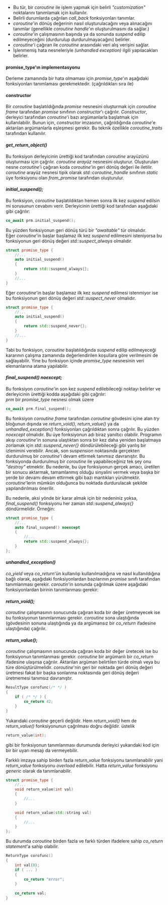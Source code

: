- Bu tür, bir _coroutine_ ile işlem yapmak için belirli _"customization"_ noktalarını tanımlamak için kullanılır. 
- Belirli durumlarda çağrılan _call_back_ fonksiyonları tanımlar.
- _coroutine_'in dönüş değerinin nasıl oluşturulacağını veya alınacağını tanımlar (genellikle _coroutine handle_'ın oluşturulmasını da sağlar.)
- _coroutine_'in çalışmasının başında ya da sonunda _suspend_ edilip edilmeyeceğini (durdurulup durdurulmayacağını) belirler.
- _coroutine_'i çağıran ile _coroutine_ arasındaki veri alış verişini sağlar.
- İşlenmemiş hata nesneleriyle _(unhandled exception)_ ilgili yapılacakları belirler.

#### promise_type'ın implementasyonu 
Derleme zamanında bir hata olmaması için _promise_type_'ın aşağıdaki fonksiyonları tanımlaması gerekmektedir. (çağrıldıkları  sıra ile)  

#### constructor
Bir _coroutine_ başlatıldığında _promise_ nesnesini oluşturmak için _coroutine frame_ tarafından _promise_ sınıfının _constructor_'ı çağrılır. _Constructor_, derleyici tarafından _coroutine_'i bazı argümanlarla başlatmak için kullanılabilir. Bunun için, _constructor_ imzasının, çağrıldığında _coroutine_'e aktarılan argümanlarla eşleşmesi gerekir. Bu teknik özellikle _coroutine_traits_ tarafından kullanılır.

#### _get_return_object()_ 
Bu fonksiyon derleyicinin ürettiği kod tarafından _coroutine_ arayüzünü oluşturması için çağrılır. _coroutine arayüz_ nesnesini oluşturur. Oluşturulan nesne _coroutine_'i çağıran koda _coroutine_'in geri dönüş değeri ile iletilir. _coroutine_ arayüz nesnesi tipik olarak _std::coroutine_handle_ sınıfının _static_ üye fonksiyonu olan _from_promise_ tarafından oluşturulur.

#### _initial_suspend();_
Bu fonksiyon, _coroutine_ başlatıldıktan hemen sonra ilk kez _suspend_ edilsin mi sorusunun cevabını verir. Derleyicinin ürettiği kod tarafından aşağıdaki gibi çağrılır:

```cpp
co_await prm.initial_suspend();
```

Bu yüzden fonksiyonun geri dönüş türü bir _"awaitable"_ tür olmalıdır.<br>
Eğer _coroutine_'in başlar başlamaz ilk kez _suspend_ edilmesini isteniyorsa bu fonksiyonun geri dönüş değeri _std::suspect_always_ olmalıdır.

```cpp
struct promise_type {
	//...
	auto initial_suspend() 
	{ 
		return std::suspend_always{}; 
	}
	//...
}
```
Eğer _coroutine_'in başlar başlamaz ilk kez _suspend_ edilmesi istenmiyor ise bu fonksiyonun geri dönüş değeri _std::suspect_never_ olmalıdır.

```cpp
struct promise_type {
	//...
	auto initial_suspend() 
	{ 
		return std::suspend_never{}; 
	}
	//...
}
```

Tabi bu fonksiyon, _coroutine_ başlatıldığında _suspend_ edilip edilmeyeceği kararının çalışma zamanında değerlendirilen koşullara göre verilmesini de sağlayabilir. Yine bu fonksiyon içinde _promise_type_ nesnesinin veri elemanlarına atama yapılabilir.

#### _final_suspend() noexcept;_
Bu fonksiyon _coroutine_'in son kez _suspend_ edilebileceği noktayı belirler ve derleyicinin ürettiği kodda aşağıdaki gibi çağrılır:<br>
_prm_ bir _promise_type_ nesnesi olmak üzere

```cpp
co_await prm.final_suspend();
```
Bu fonksiyon _coroutine frame_ tarafından _coroutine_ gövdesini içine alan _try_ bloğunun dışında ve _return_void()_, _return_value()_ ya da _unhandled_exception()_ fonksiyonları çağrıldıktan sonra çağrılır. Bu yüzden _noexcept_ olmalıdır.
Bu üye fonksiyonun adı biraz yanıltıcı olabilir. Programın akışı _coroutine_'in sonuna ulaştıktan sonra bir kez daha yeniden başlatmaya zorlamak için _std::suspend_never{}_ döndürülebileceği gibi yanlış bir izlenimini verebilir. Ancak, son _suspension_ noktasında gerçekten durdurulmuş bir _coroutine_'i devam ettirmek tanımsız davranıştır.
Bu fonksiyonda durdurulmuş bir _coroutine_ ile yapabileceğiniz tek şey onu _"destroy"_ etmektir. Bu nedenle, bu üye fonksiyonun gerçek amacı, üretilen bir sonucu aktarmak, tamamlanmış olduğu sinyalini vermek veya başka bir yerde bir devamı devam ettirmek gibi bazı mantıkları yürütmektir. _coroutine_'lerin mümkün olduğunca bu noktada durdurulacak şekilde yapılandırılması önerilir.
<!-- //Bunun bir nedeni, derleyicinin coroutine çerçevesinin yaşam süresinin coroutine'i çağıranın içinde ne zaman iç içe geçtiğini belirlemesini çok daha kolay hale getirmesidir; bu da derleyicinin coroutine çerçevesinin yığın bellek tahsisini atlama olasılığını artırır. -->
Bu nedenle, aksi yönde bir karar almak için bir nedeniniz yoksa, _final_suspend()_ fonksiyonu her zaman _std::suspend_always{}_ döndürmelidir. Örneğin:

```cpp
struct promise_type {
	//...
	auto final_suspend() noexcept 
	{ 
		//...
		return std::suspend_always{};
	}
};
```
#### _unhandled_exception()_
_co_yield_ veya _co_return_'ün kullanılıp kullanılmadığına ve nasıl kullanıldığına bağlı olarak, aşağıdaki fonksiyonlardan bazılarının _promise_ sınıfı tarafından tanımlanması gerekir. _coroutin_'in sonunda çağrılmak üzere aşağıdaki fonksiyonlardan birinin tanımlanması gerekir:

#### _return_void();_
_coroutine_ çalışmasının sonucunda çağıran koda bir değer üretmeyecek ise bu fonksiyonun tanımlanması gerekir. _coroutine_ sona ulaştığında (gövdesinin sonuna ulaştığında ya da argümansız bir _co_return_ ifadesine ulaştığında) çağrılır.

#### _return_value()_;
_coroutine_ çalışmasının sonucunda çağıran koda bir değer üretecek ise bu fonksiyonun tanımlanması gerekir. _coroutine_ bir argümanlı bir _co_return_ ifadesine ulaşırsa çağrılır. Aktarılan argüman belirtilen türde olmalı veya bu türe dönüştürülmelidir.
_coroutine_'nin geri bir noktada geri dönüş değeri üretmesi fakat bir başka sonlanma noktasında  geri dönüş değeri üretmemesi tanımsız davranıştır.

```cpp
ResultType corofunc(/* */ )
{
	if ( /* */ ) {
		co_return 42;
	}
}
```

Yukarıdaki _coroutine_ geçerli değildir. 
Hem _return_void()_ hem de _return_value()_ fonksiyonunun çağrılması doğru değildir. üstelik 
```cpp
return_value(int);
```
gibi bir fonksiyonun tanımlanması durumunda derleyici yukarıdaki kod için bir bir uyarı mesajı da vermeyebilir.

Farkklı imzaya sahip birden fazla _return_value_ fonksiyonu tanımlanabilir yani _return_value_ fonksiyonu _overload_ edilebilir. Hatta _return_value_ fonksiyonu _generic_ olarak da tanımlanabilir.

```cpp
struct promise_type {
	//...
	void return_value(int val) 
	{ 
		//...	
	}

	void return_value(std::string val) 
	{ 
		//...
	}
};
```

Bu durumda _coroutine_ birden fazla ve farklı türden ifadelere sahip _co_return statement_'a sahip olabilir.

```cpp
ReturnType corofunc()
{
	int val{0};
	if ( ... ) 
	{
		co_return "error";
	}
	
	co_return val;
}
```
<!--
yield_value(Type)
yield_value(Type) is called if the coroutine reaches a co_yield statement.
For basic details, see the coroutine example with co_yield.

struct promise_type {
	//...
	auto yield_value(int val) 
	{ 
		return std::suspend_always{}; // - suspend coroutine
	}

	auto yield_value(std::string val) 
	{ 
		return std::suspend_always{}; // - suspend coroutine
	}
};


Promises can also be used to define some optional operations that define special behavior of coroutines, where normally some default behavior is used.
await_transform()
await_transform() can be defined to map values from co_await to awaiters.
operator new() and operator delete()
operator new() and operator delete() allow programmers to define a different way memory is allocated for the coroutine state.
These functions may also be used to ensure that coroutines do not accidentally use heap memory.
get_return_object_on_allocation_failure()
get_return_object_on_allocation_failure() allows programmers to define how to react to exceptionless failures of memory allocation for coroutines.
-->



